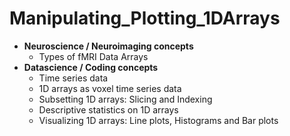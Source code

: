 # Manipulating_Plotting_1DArrays
- **Neuroscience / Neuroimaging concepts**
    - Types of fMRI Data Arrays
- **Datascience / Coding concepts**
    - Time series data
    - 1D arrays as voxel time series data
    - Subsetting 1D arrays: Slicing and Indexing
    - Descriptive statistics on 1D arrays
    - Visualizing 1D arrays: Line plots, Histograms and Bar plots
